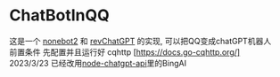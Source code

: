 # ChatBotInQQ

这是一个 [nonebot2](https://github.com/nonebot/nonebot2) 和 [revChatGPT](https://github.com/acheong08/ChatGPT) 的实现, 可以把QQ变成chatGPT机器人  
前置条件 先配置并且运行好 cqhttp [https://docs.go-cqhttp.org/]   
2023/3/23 已经改用[node-chatgpt-api](https://github.com/waylaidwanderer/node-chatgpt-api)里的BingAI
